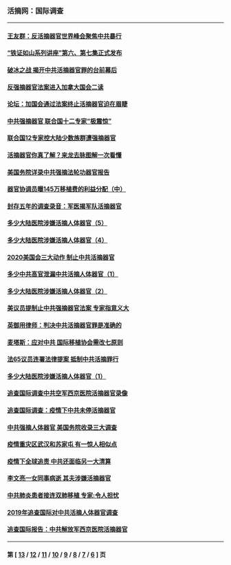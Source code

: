 ### 活摘网：国际调查
---
#### [王友群：反活摘器官世界峰会聚焦中共暴行](../../pages/nf5947/n13250738.md?12150430) 
#### [“铁证如山系列讲座”第六、第七集正式发布](../../pages/nf5947/n13106287.md?12150430) 
#### [破冰之战 揭开中共活摘器官罪的台前幕后](../../pages/nf5947/n13082457.md?12150430) 
#### [反强摘器官法案进入加拿大国会二读](../../pages/nf5947/n13033450.md?12150430) 
#### [论坛：加国会通过法案终止活摘器官迫在眉睫](../../pages/nf5947/n13029839.md?12150430) 
#### [中共强摘器官 联合国十二专家“极震惊”](../../pages/nf5947/n13024313.md?12150430) 
#### [联合国12专家控大陆少数族群遭强摘器官](../../pages/nf5947/n13023877.md?12150430) 
#### [活摘器官你真了解？来龙去脉图解一次看懂](../../pages/nf5947/n13013820.md?12150430) 
#### [美国务院详录中共强摘法轮功器官报告](../../pages/nf5947/n12944519.md?12150430) 
#### [器官协调员曝145万移植费的利益分配（中）](../../pages/nf5947/n12894547.md?12150430) 
#### [封存五年的调查录音：军医揭军队活摘器官](../../pages/nf5947/n12798692.md?12150430) 
#### [多少大陆医院涉嫌活摘人体器官（5）](../../pages/nf5947/n12768383.md?12150430) 
#### [多少大陆医院涉嫌活摘人体器官（4）](../../pages/nf5947/n12664434.md?12150430) 
#### [2020美国会三大动作 制止中共活摘器官](../../pages/nf5947/n12682004.md?12150430) 
#### [多少中共高官泄漏中共活摘人体器官（1）](../../pages/nf5947/n12671234.md?12150430) 
#### [多少大陆医院涉嫌活摘人体器官（2）](../../pages/nf5947/n12655589.md?12150430) 
#### [美议员提制止中共强摘器官法案 专家指意义大](../../pages/nf5947/n12630561.md?12150430) 
#### [英御用律师：判决中共活摘器官罪是准确的](../../pages/nf5947/n12580740.md?12150430) 
#### [麦塔斯：应对中共 国际移植协会需改七原则](../../pages/nf5947/n12514711.md?12150430) 
#### [法65议员连署法律提案 抵制中共活摘罪行](../../pages/nf5947/n12437047.md?12150430) 
#### [多少大陆医院涉嫌活摘人体器官（1）](../../pages/nf5947/n12414284.md?12150430) 
#### [追查国际调查中共空军西京医院活摘器官录像](../../pages/nf5947/n12348837.md?12150430) 
#### [追查国际调查：疫情下中共未停活摘器官](../../pages/nf5947/n12273415.md?12150430) 
#### [中共强摘人体器官 美国务院收录三大调查](../../pages/nf5947/n12181488.md?12150430) 
#### [疫情重灾区武汉和苏家屯 有一惊人相似点](../../pages/nf5947/n12150824.md?12150430) 
#### [疫情下全球追责 中共还面临另一大清算](../../pages/nf5947/n12070397.md?12150430) 
#### [李文亮一女同事病逝 其夫涉嫌活摘器官](../../pages/nf5947/n11957882.md?12150430) 
#### [中共肺炎患者接连双肺移植 专家:令人担忧](../../pages/nf5947/n11945516.md?12150430) 
#### [2019年追查国际对中共活摘人体器官调查](../../pages/nf5947/n11917733.md?12150430) 
#### [追查国际报告：中共解放军西京医院活摘器官](../../pages/nf5947/n11838359.md?12150430) 

---
#### 第 [ [13](./13.md?12150430) / [12](./12.md?12150430) / [11](./11.md?12150430) / [10](./10.md?12150430) / [9](./9.md?12150430) / [8](./8.md?12150430) / [7](./7.md?12150430) / [6](./6.md?12150430) ] 页
